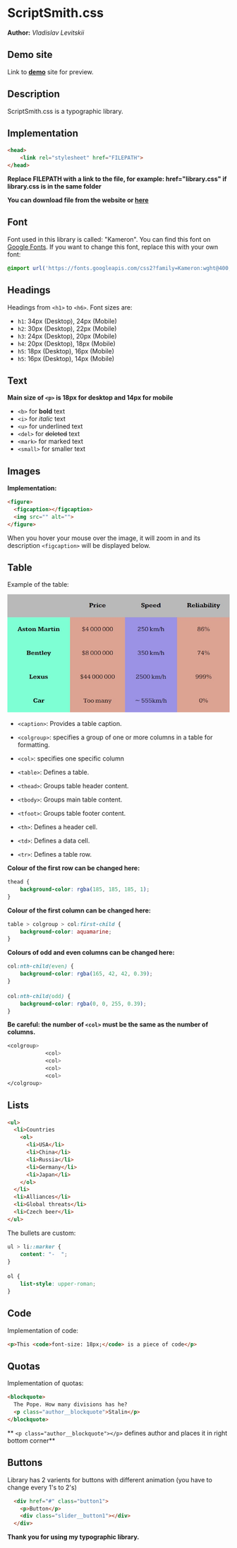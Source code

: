 # ScriptSmith.css 
**Author:** *Vladislav Levitskii*
## Demo site
Link to **[demo](https://pslib-cz.github.io/2023-l4-web-typographic-library-VladislavLevitskii/)** site for preview.

## Description
ScriptSmith.css is a typographic library.
## Implementation
```html
<head>
    <link rel="stylesheet" href="FILEPATH">
</head>
```
**Replace FILEPATH with a link to the file, for example: href="library.css" if library.css is in the same folder**

**You can download file from the website or [here](https://github.com/pslib-cz/2023-l4-web-typographic-library-VladislavLevitskii/blob/master/docs/library.css)**
## Font
Font used in this library is called: "Kameron". You can find this font on [Google Fonts](https://fonts.google.com/). If you want to change this font, replace this with your own font:
```css
@import url('https://fonts.googleapis.com/css2?family=Kameron:wght@400;500;700&display=swap');
```
## Headings
Headings from `<h1>` to `<h6>`. Font sizes are:
* `h1`: 34px (Desktop), 24px (Mobile)
* `h2`: 30px (Desktop), 22px (Mobile)
* `h3`: 24px (Desktop), 20px (Mobile)
* `h4`: 20px (Desktop), 18px (Mobile)
* `h5`: 18px (Desktop), 16px (Mobile)
* `h5`: 16px (Desktop), 14px (Mobile)
## Text
**Main size of `<p>` is 18px for desktop and 14px for mobile**
- `<b>` for **bold** text
- `<i>` for *italic* text
- `<u>` for underlined text
- `<del>` for ~~deleted~~ text
- `<mark>` for marked text
- `<small>` for smaller text
## Images
**Implementation:**
```html
<figure>
  <figcaption></figcaption>
  <img src="" alt="">
</figure>
```
When you hover your mouse over the image, it will zoom in and its description `<figcaption>` will be displayed below.
## Table
Example of the table:

![Table](./docs/images/Table.jpg)

- `<caption>`: Provides a table caption.

- `<colgroup>`: specifies a group of one or more columns in a table for formatting.

- `<col>`: specifies one specific column

- `<table>`: Defines a table.

- `<thead>`: Groups table header content.

- `<tbody>`: Groups main table content.

- `<tfoot>`: Groups table footer content.

- `<th>`: Defines a header cell.

- `<td>`: Defines a data cell.

- `<tr>`: Defines a table row.

**Colour of the first row can be changed here:**

```css
thead {
    background-color: rgba(185, 185, 185, 1);
}
```

**Colour of the first column can be changed here:**

```css
table > colgroup > col:first-child {
    background-color: aquamarine;
}
```

**Colours of odd and even columns can be changed here:** 

```css
col:nth-child(even) {
    background-color: rgba(165, 42, 42, 0.39);
}

col:nth-child(odd) {
    background-color: rgba(0, 0, 255, 0.39);
}

```

**Be careful: the number of `<col>` must be the same as the number of columns.**

```css
<colgroup>
            <col>
            <col>
            <col>
            <col>
</colgroup>
```

## Lists

```html
<ul>
  <li>Countries
    <ol>
      <li>USA</li>
      <li>China</li>
      <li>Russia</li>
      <li>Germany</li>
      <li>Japan</li>
    </ol>
  </li>
  <li>Alliances</li>
  <li>Global threats</li>
  <li>Czech beer</li>
</ul>
```

The bullets are custom:
```css
ul > li::marker {
    content: "-  ";
}

ol {
    list-style: upper-roman;
}
```
## Code
Implementation of code:
```html
<p>This <code>font-size: 18px;</code> is a piece of code</p>
```

## Quotas
Implementation of quotas:
```html
<blockquote>
  The Pope. How many divisions has he?
  <p class="author__blockquote">Stalin</p>
</blockquote>
```

** `<p class="author__blockquote"></p>` defines author and places it in right bottom corner**

## Buttons
Library has 2 varients for buttons with different animation (you have to change every 1's to 2's)
```html
  <div href="#" class="button1">
    <p>Button</p>
    <div class="slider__button1"></div>
  </div>
```

**Thank you for using my typographic library.** 

